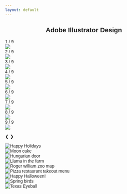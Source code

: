 ```yaml
---
layout: default
---
```

<!DOCTYPE html>
<html>
<meta name="viewport" content="width=device-width, initial-scale=1">
<style>
body {
  font-family: Arial;
  margin: 0;
}

/* Add CSS */
* {
  box-sizing: border-box;
}

img {
  vertical-align: middle;
}

/* Position the image container (needed to position the left and right arrows) */
.container {
  position: relative;
}

/* Hide the images by default */
.mySlides {
  display: none;
}

/* Add a pointer when hovering over the thumbnail images */
.cursor {
  cursor: pointer;
}

/* Next & previous buttons */
.prev,
.next {
  cursor: pointer;
  position: absolute;
  top: 40%;
  width: auto;
  padding: 16px;
  margin-top: -50px;
  color: black;
  font-weight: bold;
  font-size: 20px;
  border-radius: 0 3px 3px 0;
  user-select: none;
  -webkit-user-select: none;
}

/* Position the "next button" to the right */
.next {
  right: 0;
  border-radius: 3px 0 0 3px;
}

/* On hover, add a black background color with a little bit see-through */
.prev:hover,
.next:hover {
  background-color: rgba(0, 0, 0, 0.8);
}

/* Number text (1/3 etc) */
.numbertext {
  color: #f2f2f2;
  font-size: 12px;
  padding: 8px 12px;
  position: absolute;
  top: 0;
}

/* Container for image text */
.caption-container {
  text-align: center;
  background-color: #222;
  padding: 2px 16px;
  color: white;
}

.slides_container div, .slides_container img {
    width:1100px;
    height:500px;
    text-align:center;
    margin:0 auto; }


.row:after {
  content: "";
  display: table;
  clear: both;
}

/* 9 columns side by side */
.column {
  float: left;
  width: 11.11%;
}

/* Add a transparency effect for thumnbail images */
.demo {
  opacity: 0.6;
}

.active,
.demo:hover {
  opacity: 1;
}
</style>

<body>
<h2 style="text-align:center">Adobe Illustrator Design</h2>

<!-- Container for the image gallery -->
<div class="container">

  <!-- Full-width images with number text -->
  <div class="mySlides">
    <div class="numbertext slides_container">1 / 9</div>
    <img src="/img/adobe_illustrator/class8_homework_ellie_happyholoday.png"  style="width:auto, height:500px">
  </div>
  
  <div class="mySlides">
    <div class="numbertext slides_container">2 / 9</div>
    <img src="/img/adobe_illustrator/Ellie_mooncake.png" style="width:auto, height:500px">
  </div>

  <div class="mySlides">
    <div class="numbertext slides_container">3 / 9</div>
    <img src="/img/adobe_illustrator/hungarian_door_Ellie.png" style="width:auto, height:500px">
  </div>

  <div class="mySlides">
    <div class="numbertext slides_container">4 / 9</div>
    <img src="/img/adobe_illustrator/homework3_ellie.png" style="width:auto, height:500px">
  </div>
 
  <div class="mySlides">
    <div class="numbertext slides_container">5 / 9</div>
    <img src="/img/adobe_illustrator/Roger_william_zoo_Ellie.png" style="width:auto, height:500px">
  </div>

  <div class="mySlides">
    <div class="numbertext slides_container">6 / 9</div>
    <img src="/img/adobe_illustrator/Ellie_menu.png" style="width:auto, height:500px">
  </div>
    
   <div class="mySlides">
    <div class="numbertext slides_container">7 / 9</div>
    <img src="/img/adobe_illustrator/Asset_3.png" style="width:auto, height:500px">
  </div>
  
   <div class="mySlides">
    <div class="numbertext slides_container">8 / 9</div>
    <img src="/img/adobe_illustrator/Asset_4.png" style="width:auto, height:500px">
  </div>
  
   <div class="mySlides">
    <div class="numbertext slides_container">9 / 9</div>
    <img src="/img/adobe_illustrator/Final_project_ellie.png" style="width:auto, height:500px">
  </div>
  
  <!-- Next and previous buttons -->
  <a class="prev" onclick="plusSlides(-1)">❮</a>
  <a class="next" onclick="plusSlides(1)">❯</a>
  
  <!-- Image text -->
  <div class="caption-container">
    <p id="caption"></p>
  </div>
  
  <!-- Thumbnail images -->
  <div class="row">
    <div class="column">
    <img class="demo cursor" src="/img/adobe_illustrator/class8_homework_ellie_happyholoday.png" style="width:auto, height:500px" onclick="currentSlide(6)" alt="Happy Holidays">
    </div>
    <div class="column">
      <img class="demo cursor" src="/img/adobe_illustrator/Ellie_mooncake.png" style="width:auto, height:500px" onclick="currentSlide(1)" alt="Moon cake">
    </div>
    <div class="column">
      <img class="demo cursor" src="/img/adobe_illustrator/hungarian_door_Ellie.png" style="width:auto, height:500px" onclick="currentSlide(2)" alt="Hungarian door">
    </div>
    <div class="column">
      <img class="demo cursor" src="/img/adobe_illustrator/homework3_ellie.png" style="width:auto, height:500px" onclick="currentSlide(3)" alt="Llama in the farm">
    </div>
    <div class="column">
      <img class="demo cursor" src="/img/adobe_illustrator/Roger_william_zoo_Ellie.png" style="width:auto, height:500px" onclick="currentSlide(4)" alt="Roger william zoo map">
    </div>
    <div class="column">
      <img class="demo cursor" src="/img/adobe_illustrator/Ellie_menu.png" style="width:auto, height:500px" onclick="currentSlide(5)" alt="Pizza restaurant takeout menu">
    </div>    
    <div class="column">
    <img class="demo cursor" src="/img/adobe_illustrator/Asset_3.png" style="width:auto, height:500px" onclick="currentSlide(7)" alt="Happy Halloween!">
    </div>
     <div class="column">
      <img class="demo cursor" src="/img/adobe_illustrator/Asset_4.png" style="width:auto, height:500px" onclick="currentSlide(8)" alt="Spring birds">
    </div>
    <div class="column">
      <img class="demo cursor" src="/img/adobe_illustrator/Final_project_ellie.png" style="width:auto, height:500px" onclick="currentSlide(9)" alt="Texas Eyeball">
    </div>
  </div>
</div>


<script>
var slideIndex = 1;
showSlides(slideIndex);

function plusSlides(n) {
  showSlides(slideIndex += n);
}

function currentSlide(n) {
  showSlides(slideIndex = n);
}

function showSlides(n) {
  var i;
  var slides = document.getElementsByClassName("mySlides");
  var dots = document.getElementsByClassName("demo");
  var captionText = document.getElementById("caption");
  if (n > slides.length) {slideIndex = 1}
  if (n < 1) {slideIndex = slides.length}
  for (i = 0; i < slides.length; i++) {
      slides[i].style.display = "none";
  }
  for (i = 0; i < dots.length; i++) {
      dots[i].className = dots[i].className.replace(" active", "");
  }
  slides[slideIndex-1].style.display = "block";
  dots[slideIndex-1].className += " active";
  captionText.innerHTML = dots[slideIndex-1].alt;
}
</script>

</body>
</html>